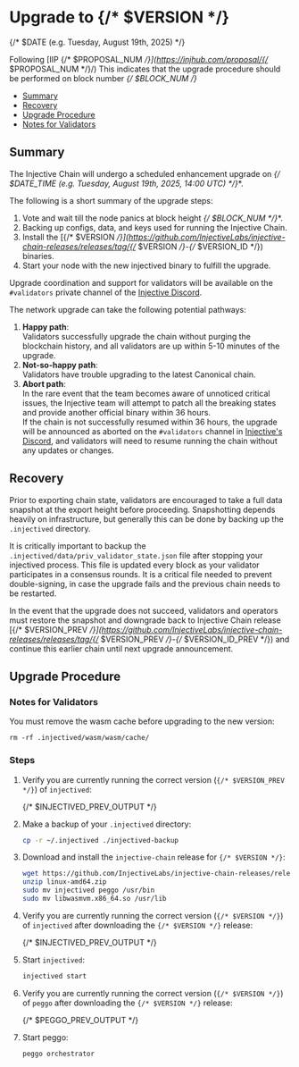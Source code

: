 # Upgrade to {/* $VERSION */}

{/* $DATE (e.g. Tuesday, August 19th, 2025) */}

Following [IIP {/* $PROPOSAL_NUM */}](https://injhub.com/proposal/{/* $PROPOSAL_NUM */}/) This indicates that the upgrade procedure should be performed on block number **{/* $BLOCK_NUM */}**

* [Summary](#summary)
* [Recovery](#recovery)
* [Upgrade Procedure](#upgrade-procedure)
* [Notes for Validators](#notes-for-validators)

## Summary

The Injective Chain will undergo a scheduled enhancement upgrade on **{/* $DATE_TIME (e.g. Tuesday, August 19th, 2025, 14:00 UTC) */}**.

The following is a short summary of the upgrade steps:

1. Vote and wait till the node panics at block height **{/* $BLOCK_NUM */}**.
2. Backing up configs, data, and keys used for running the Injective Chain.
3. Install the [{/* $VERSION */}](https://github.com/InjectiveLabs/injective-chain-releases/releases/tag/{/* $VERSION */}-{/* $VERSION_ID */}) binaries.
4. Start your node with the new injectived binary to fulfill the upgrade.

Upgrade coordination and support for validators will be available on the `#validators` private channel of the [Injective Discord](https://discord.gg/injective).

The network upgrade can take the following potential pathways:

1. **Happy path**:\
   Validators successfully upgrade the chain without purging the blockchain history, and all validators are up within 5-10 minutes of the upgrade.
2. **Not-so-happy path**:\
   Validators have trouble upgrading to the latest Canonical chain.
3. **Abort path**:\
   In the rare event that the team becomes aware of unnoticed critical issues, the Injective team will attempt to patch all the breaking states and provide another official binary within 36 hours.\
   If the chain is not successfully resumed within 36 hours, the upgrade will be announced as aborted on the `#validators` channel in [Injective's Discord](https://discord.gg/injective), and validators will need to resume running the chain without any updates or changes.

## Recovery

Prior to exporting chain state, validators are encouraged to take a full data snapshot at the export height before proceeding. Snapshotting depends heavily on infrastructure, but generally this can be done by backing up the `.injectived` directory.

It is critically important to backup the `.injectived/data/priv_validator_state.json` file after stopping your injectived process. This file is updated every block as your validator participates in a consensus rounds. It is a critical file needed to prevent double-signing, in case the upgrade fails and the previous chain needs to be restarted.

In the event that the upgrade does not succeed, validators and operators must restore the snapshot and downgrade back to Injective Chain release [{/* $VERSION_PREV */}](https://github.com/InjectiveLabs/injective-chain-releases/releases/tag/{/* $VERSION_PREV */}-{/* $VERSION_ID_PREV */}) and continue this earlier chain until next upgrade announcement.

## Upgrade Procedure

### Notes for Validators

You must remove the wasm cache before upgrading to the new version:

```shell
rm -rf .injectived/wasm/wasm/cache/
```

### Steps

1.  Verify you are currently running the correct version (`{/* $VERSION_PREV */}`) of `injectived`:

    {/* $INJECTIVED_PREV_OUTPUT */}
    <!-- e.g.
    ```bash
    $ injectived version
    Version v1.16.1 (8be67e82d)
    Compiled at 20250802-1913 using Go go1.23.9
    ```
    -->

2.  Make a backup of your `.injectived` directory:

    ```bash
    cp -r ~/.injectived ./injectived-backup
    ```

3. Download and install the `injective-chain` release for `{/* $VERSION */}`:

    ```bash
    wget https://github.com/InjectiveLabs/injective-chain-releases/releases/download/{/* $VERSION */}-{/* $VERSION_ID */}/linux-amd64.zip
    unzip linux-amd64.zip
    sudo mv injectived peggo /usr/bin
    sudo mv libwasmvm.x86_64.so /usr/lib
    ```

4.  Verify you are currently running the correct version (`{/* $VERSION */}`) of `injectived` after downloading the `{/* $VERSION */}` release:

    {/* $INJECTIVED_PREV_OUTPUT */}
    <!-- e.g.
    ```bash
    $ injectived version
    Version v1.16.2 (437674d)
    Compiled at 20250814-2305 using Go go1.23.9
    ```
    -->

5.  Start `injectived`:

    ```bash
    injectived start
    ```

6.  Verify you are currently running the correct version (`{/* $VERSION */}`) of `peggo` after downloading the `{/* $VERSION */}` release:

    {/* $PEGGO_PREV_OUTPUT */}
    <!-- e.g.
    ```bash
    $ peggo version
    Version v1.16.2 (437674d)
    Compiled at 20250814-2307 using Go go1.23.9
    ```
    -->

7.  Start peggo:

    ```bash
    peggo orchestrator
    ```
